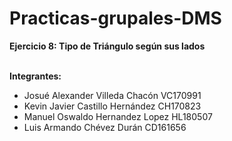 # Practicas-grupales-DMS
<b>Ejercicio 8: Tipo de Triángulo según sus lados</b>

<br>
<b>Integrantes:</b>
<ul>
<li>Josué Alexander Villeda Chacón      VC170991</li>
<li>Kevin Javier Castillo Hernández     CH170823</li>
<li>Manuel Oswaldo Hernandez Lopez      HL180507</li>
<li>Luis Armando Chévez Durán           CD161656</li>
</ul>
